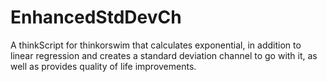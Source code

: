 # EnhancedStdDevCh
A thinkScript for thinkorswim that calculates exponential, in addition to linear regression and creates a standard deviation channel to go with it, as well as provides quality of life improvements. 
